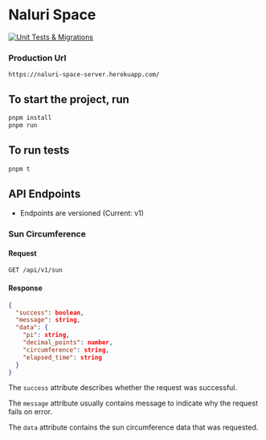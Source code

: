 # Naluri Space

[![Unit Tests & Migrations](https://github.com/zhi-k/naluri_space/actions/workflows/run_tests.yml/badge.svg)](https://github.com/zhi-k/naluri_space/actions/workflows/run_tests.yml)

### Production Url
`https://naluri-space-server.herokuapp.com/` 

## To start the project, run
```bash
pnpm install
pnpm run
```

## To run tests
```bash
pnpm t
```

## API Endpoints
- Endpoints are versioned (Current: v1)

### Sun Circumference
#### Request
```http request
GET /api/v1/sun
```
#### Response

```json
{
  "success": boolean,
  "message": string,
  "data": {
    "pi": string,
    "decimal_points": number,
    "circumference": string,
    "elapsed_time": string
  }
}
```
The `success` attribute describes whether the request was successful.

The `message` attribute usually contains message to indicate why the request fails on error.

The `data` attribute contains the sun circumference data that was requested.

